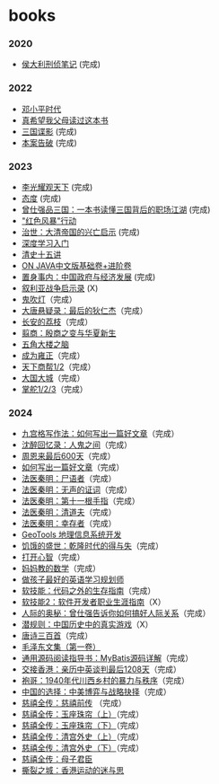 # books

### 2020

- [侯大利刑侦笔记](https://github.com/william-hyx/books/issues/3) (完成)


### 2022

- [邓小平时代](https://github.com/william-hyx/books/issues/4) 
- [真希望我父母读过这本书](https://github.com/william-hyx/books/issues/5)
- [三国谍影](https://github.com/william-hyx/books/issues/38) (完成)
- [本案告破](https://github.com/william-hyx/books/issues/39) (完成)

### 2023

- [李光耀观天下](https://github.com/william-hyx/books/issues/41) (完成)
- [态度](https://github.com/william-hyx/books/issues/42) (完成)
- [曾仕强品三国：一本书读懂三国背后的职场江湖](https://github.com/william-hyx/books/issues/49) (完成)
- ["红色风暴"行动](https://github.com/william-hyx/books/issues/47)
- [治世：大清帝国的兴亡启示](https://github.com/william-hyx/books/issues/50) (完成)
- [深度学习入门](https://github.com/william-hyx/books/issues/51)
- [清史十五讲](https://github.com/william-hyx/books/issues/52)
- [ON JAVA中文版基础卷+进阶卷](https://github.com/william-hyx/books/issues/54)
- [置身事内：中国政府与经济发展](https://github.com/william-hyx/books/issues/16) (完成)
- [叙利亚战争启示录](https://github.com/william-hyx/books/issues/59) (X)
- [鬼吹灯](https://github.com/william-hyx/books/issues/60)（完成）
- [大唐悬疑录：最后的狄仁杰](https://github.com/william-hyx/books/issues/61)（完成）
- [长安的荔枝](https://github.com/william-hyx/books/issues/62)（完成）
- [翦商：殷商之变与华夏新生](https://github.com/william-hyx/books/issues/63)
- [五角大楼之脑](https://github.com/william-hyx/books/issues/64)
- [成为雍正](https://github.com/william-hyx/books/issues/66)（完成）
- [天下商帮1/2](https://github.com/william-hyx/books/issues/67)（完成）
- [大国大城](https://github.com/william-hyx/books/issues/68)（完成）
- [掌舵1/2/3](https://github.com/william-hyx/books/issues/69)（完成）

### 2024

- [九宫格写作法：如何写出一篇好文章](https://github.com/william-hyx/books/issues/70)（完成）
- [沈醉回忆录：人鬼之间](https://github.com/william-hyx/books/issues/71)（完成）
- [周恩来最后600天](https://github.com/william-hyx/books/issues/72)（完成）
- [如何写出一篇好文章](https://github.com/william-hyx/books/issues/73)（完成）
- [法医秦明：尸语者](https://github.com/william-hyx/books/issues/74)（完成）
- [法医秦明：无声的证词](https://github.com/william-hyx/books/issues/75)（完成）
- [法医秦明：第十一根手指](https://github.com/william-hyx/books/issues/76)（完成）
- [法医秦明：清道夫](https://github.com/william-hyx/books/issues/77)（完成）
- [法医秦明：幸存者](https://github.com/william-hyx/books/issues/78)（完成）
- [GeoTools 地理信息系统开发](https://github.com/william-hyx/books/issues/79)
- [饥饿的盛世：乾隆时代的得与失](https://github.com/william-hyx/books/issues/65)（完成）
- [打开心智](https://github.com/william-hyx/books/issues/81)（完成）
- [妈妈教的数学](https://github.com/william-hyx/books/issues/83)（完成）
- [做孩子最好的英语学习规划师](https://github.com/william-hyx/books/issues/84)
- [软技能：代码之外的生存指南](https://github.com/william-hyx/books/issues/85)（完成）
- [软技能2：软件开发者职业生涯指南](https://github.com/william-hyx/books/issues/86)（X）
- [人际的奥秘：曾仕强告诉你如何搞好人际关系](https://github.com/william-hyx/books/issues/87)（完成）
- [潜规则：中国历史中的真实游戏](https://github.com/william-hyx/books/issues/88)（X）
- [唐诗三百首](https://github.com/william-hyx/books/issues/89)（完成）
- [毛泽东文集（第一卷）](https://github.com/william-hyx/books/issues/90)
- [通用源码阅读指导书：MyBatis源码详解](https://github.com/william-hyx/books/issues/91)（完成）
- [交接香港：亲历中英谈判最后1208天](https://github.com/william-hyx/books/issues/92)（完成）
- [袍哥：1940年代川西乡村的暴力与秩序](https://github.com/william-hyx/books/issues/93)（完成）
- [中国的选择：中美博弈与战略抉择](https://github.com/william-hyx/books/issues/94)（完成）
- [慈禧全传：慈禧前传](https://github.com/william-hyx/books/issues/2) （完成）
- [慈禧全传：玉座珠帘（上）](https://github.com/william-hyx/books/issues/2)（完成）
- [慈禧全传：玉座珠帘（下）](https://github.com/william-hyx/books/issues/2)（完成）
- [慈禧全传：清宫外史（上）](https://github.com/william-hyx/books/issues/2)（完成）
- [慈禧全传：清宫外史（下）](https://github.com/william-hyx/books/issues/2)（完成）
- [慈禧全传：母子君臣](https://github.com/william-hyx/books/issues/2)
- [撕裂之城：香港运动的迷与思](https://github.com/william-hyx/books/issues/95)

